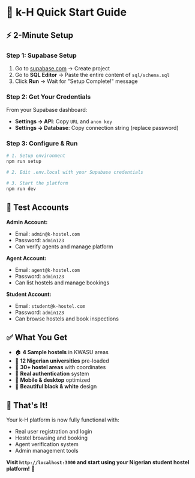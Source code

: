 # 🚀 k-H Quick Start Guide

## ⚡ **2-Minute Setup**

### **Step 1: Supabase Setup**
1. Go to [supabase.com](https://supabase.com) → Create project
2. Go to **SQL Editor** → Paste the entire content of `sql/schema.sql`
3. Click **Run** → Wait for "Setup Complete!" message

### **Step 2: Get Your Credentials**
From your Supabase dashboard:
- **Settings → API**: Copy `URL` and `anon key`
- **Settings → Database**: Copy connection string (replace password)

### **Step 3: Configure & Run**
```bash
# 1. Setup environment
npm run setup

# 2. Edit .env.local with your Supabase credentials

# 3. Start the platform
npm run dev
```

## 🎯 **Test Accounts**

**Admin Account:**
- Email: `admin@k-hostel.com`
- Password: `admin123`
- Can verify agents and manage platform

**Agent Account:**
- Email: `agent@k-hostel.com` 
- Password: `admin123`
- Can list hostels and manage bookings

**Student Account:**
- Email: `student@k-hostel.com`
- Password: `admin123`
- Can browse hostels and book inspections

## ✅ **What You Get**

- 🏠 **4 Sample hostels** in KWASU areas
- 🏫 **12 Nigerian universities** pre-loaded
- 📍 **30+ hostel areas** with coordinates
- 🔐 **Real authentication** system
- 📱 **Mobile & desktop** optimized
- 🎨 **Beautiful black & white** design

## 🎊 **That's It!**

Your k-H platform is now fully functional with:
- Real user registration and login
- Hostel browsing and booking
- Agent verification system
- Admin management tools

**Visit `http://localhost:3000` and start using your Nigerian student hostel platform!** 🚀